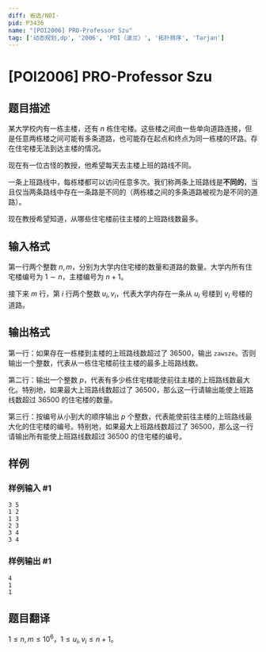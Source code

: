 ```yaml
---
diff: 省选/NOI-
pid: P3436
name: "[POI2006] PRO-Professor Szu"
tag: ['动态规划,dp', '2006', 'POI（波兰）', '拓扑排序', 'Tarjan']
---
```

# [POI2006] PRO-Professor Szu
## 题目描述

某大学校内有一栋主楼，还有 $n$ 栋住宅楼。这些楼之间由一些单向道路连接，但是任意两栋楼之间可能有多条道路，也可能存在起点和终点为同一栋楼的环路。存在住宅楼无法到达主楼的情况。

现在有一位古怪的教授，他希望每天去主楼上班的路线不同。

一条上班路线中，每栋楼都可以访问任意多次。我们称两条上班路线是**不同的**，当且仅当两条路线中存在一条路是不同的（两栋楼之间的多条道路被视为是不同的道路）。

现在教授希望知道，从哪些住宅楼前往主楼的上班路线数最多。
## 输入格式

第一行两个整数 $n,m$，分别为大学内住宅楼的数量和道路的数量。大学内所有住宅楼编号为 $1 \sim n$，主楼编号为 $n+1$。

接下来 $m$ 行，第 $i$ 行两个整数 $u_i,v_i$，代表大学内存在一条从 $u_i$ 号楼到 $v_i$ 号楼的道路。
## 输出格式

第一行：如果存在一栋楼到主楼的上班路线数超过了 $36500$，输出 `zawsze`。否则输出一个整数，代表从一栋住宅楼前往主楼的最多上班路线数。

第二行：输出一个整数 $p$，代表有多少栋住宅楼能使前往主楼的上班路线数最大化。特别地，如果最大上班路线数超过了 $36500$，那么这一行请输出能使上班路线数超过 $36500$ 的住宅楼的数量。

第三行：按编号从小到大的顺序输出 $p$ 个整数，代表能使前往主楼的上班路线最大化的住宅楼的编号。特别地，如果最大上班路线数超过了 $36500$，那么这一行请输出所有能使上班路线数超过 $36500$ 的住宅楼的编号。
## 样例

### 样例输入 #1
```
3 5
1 2
1 3
2 3
3 4
3 4
```
### 样例输出 #1
```
4
1
1
```
## 题目翻译

$1 \leq n,m \leq 10^6$，$1 \leq u_i,v_i \leq n+1$。
